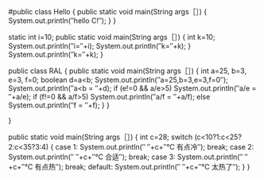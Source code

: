 #public class Hello {
public static void main(String args［］) {
System.out.println(″hello C!″);
}
}



static int i=10;
public static void main(String args［］) {
int k=10;
System.out.println(″i=″+i); 
System.out.println(″k=″+k); 
}
System.out.println(″k=″+k); 
}



public class RAL {
public static void main(String args［］) {
int a=25, b=3, e=3, f=0;
boolean d=a<b;
System.out.println(″a=25,b=3,e=3,f=0″);
System.out.println(″a<b = ″+d);
if (e!=0 && a/e>5)
System.out.println(″a/e = ″+a/e);
if (f!=0 && a/f>5)
System.out.println(″a/f = ″+a/f);
else
System.out.println(″f = ″+f);
}
}

}


public static void main(String args［］) {
int c=28;
switch (c<10?1:c<25?2:c<35?3:4) {
case 1:
System.out.println(″ ″+c+″℃ 有点冷″);
break;
case 2:
System.out.println(″ ″+c+″℃ 合适″);
break;
case 3:
System.out.println(″ ″+c+″℃ 有点热″);
break;
default:
System.out.println(″ ″+c+″℃ 太热了″);
}
}


